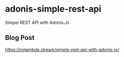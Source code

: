# adonis-simple-rest-api
Simpel REST API with Adonis.Js

##  Blog Post
https://nolambda.stream/simple-rest-api-with-adonis-js/

